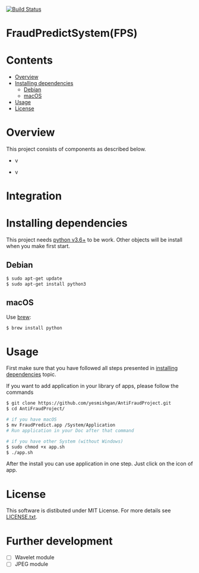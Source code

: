 
[![Build Status](https://travis-ci.com/yesmishgan/AntiFraudProject.svg?branch=main)](https://travis-ci.com/yesmishgan/AntiFraudProject)

# FraudPredictSystem(FPS)

# Contents

- [Overview](#overview)
- [Installing dependencies](#installing-dependencies)
    * [Debian](#debian)
    * [macOS](#macos)
- [Usage](#usage)
- [License](#license)

# Overview

This project consists of components as described below.

- v

- v

# Integration



# Installing dependencies

This project needs [python v3.6+](https://www.python.org) to be work. Other objects will be install when you make first start.

## Debian

```bash
$ sudo apt-get update
$ sudo apt-get install python3
```

## macOS

Use [brew](https://brew.sh/):
```bash
$ brew install python
```

# Usage

First make sure that you have followed all steps presented in [installing dependencies](#installing-dependencies) topic.

If you want to add application in your library of apps, please follow the commands

```bash
$ git clone https://github.com/yesmishgan/AntiFraudProject.git
$ cd AntiFraudProject/

# if you have macOS
$ mv FraudPredict.app /System/Application
# Run application in your Doc after that command

# if you have other System (without Windows)
$ sudo chmod +x app.sh
$ ./app.sh
```

After the install you can use application in one step. Just click on the icon of app.

# License

This software is distibuted under MIT License. For more details see [LICENSE.txt](LICENSE.txt).

# Further development

- [ ] Wavelet module
- [ ] JPEG module

